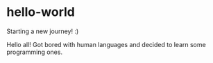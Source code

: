 # hello-world
Starting a new journey! :)

Hello all! 
Got bored with human languages and decided to learn some programming ones.

